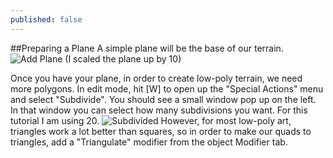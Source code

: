 ```yaml
---
published: false
---
```



##Preparing a Plane
A simple plane will be the base of our terrain.
![Add Plane](http://i.imgur.com/r1j0arW.png)
(I scaled the plane up by 10)

Once you have your plane, in order to create low-poly terrain, we need more polygons. In edit mode, hit [W] to open up the "Special Actions" menu and select "Subdivide". You should see a small window pop up on the left. In that window you can select how many subdivisions you want. For this tutorial I am using 20.
![Subdivided]()
However, for most low-poly art, triangles work a lot better than squares, so in order to make our quads to triangles, add a "Triangulate" modifier from the object Modifier tab. 